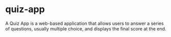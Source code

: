 # quiz-app
A Quiz App is a web-based application that allows users to answer a series of questions, usually multiple choice, and displays the final score at the end.
